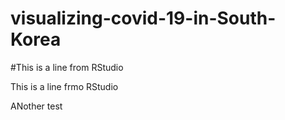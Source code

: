 # visualizing-covid-19-in-South-Korea

#This is a line from RStudio

This is a line frmo RStudio

ANother test